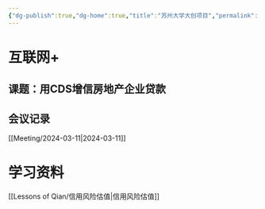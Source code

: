 ```yaml
---
{"dg-publish":true,"dg-home":true,"title":"苏州大学大创项目","permalink":"//","tags":["gardenEntry"],"dgPassFrontmatter":true}
---
```


# 互联网+
## 课题：用CDS增信房地产企业贷款
## 会议记录
[[Meeting/2024-03-11\|2024-03-11]]

# 学习资料
[[Lessons of Qian/信用风险估值\|信用风险估值]]

